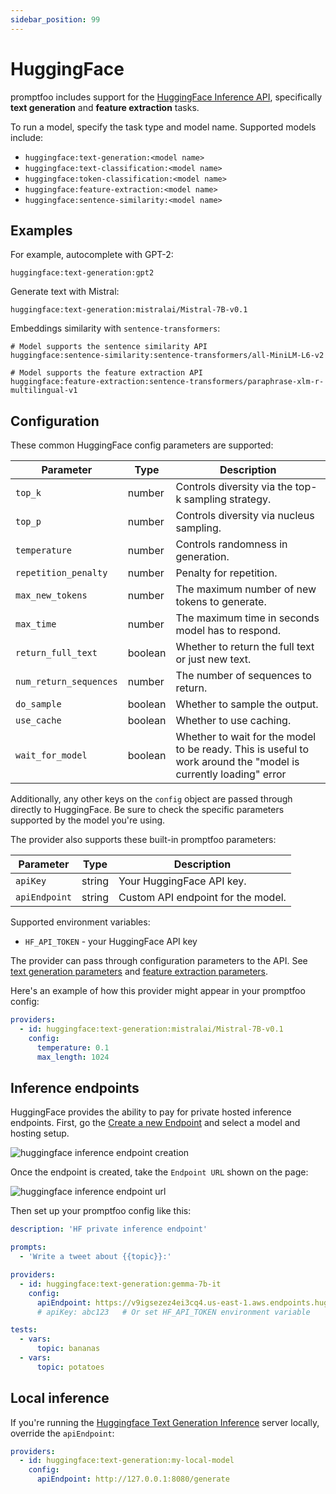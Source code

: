 ```yaml
---
sidebar_position: 99
---
```


# HuggingFace

promptfoo includes support for the [HuggingFace Inference API](https://huggingface.co/inference-api), specifically **text generation** and **feature extraction** tasks.

To run a model, specify the task type and model name. Supported models include:

- `huggingface:text-generation:<model name>`
- `huggingface:text-classification:<model name>`
- `huggingface:token-classification:<model name>`
- `huggingface:feature-extraction:<model name>`
- `huggingface:sentence-similarity:<model name>`

## Examples

For example, autocomplete with GPT-2:

```
huggingface:text-generation:gpt2
```

Generate text with Mistral:

```
huggingface:text-generation:mistralai/Mistral-7B-v0.1
```

Embeddings similarity with `sentence-transformers`:

```
# Model supports the sentence similarity API
huggingface:sentence-similarity:sentence-transformers/all-MiniLM-L6-v2

# Model supports the feature extraction API
huggingface:feature-extraction:sentence-transformers/paraphrase-xlm-r-multilingual-v1
```

## Configuration

These common HuggingFace config parameters are supported:

| Parameter              | Type    | Description                                                                                               |
| ---------------------- | ------- | --------------------------------------------------------------------------------------------------------- |
| `top_k`                | number  | Controls diversity via the top-k sampling strategy.                                                       |
| `top_p`                | number  | Controls diversity via nucleus sampling.                                                                  |
| `temperature`          | number  | Controls randomness in generation.                                                                        |
| `repetition_penalty`   | number  | Penalty for repetition.                                                                                   |
| `max_new_tokens`       | number  | The maximum number of new tokens to generate.                                                             |
| `max_time`             | number  | The maximum time in seconds model has to respond.                                                         |
| `return_full_text`     | boolean | Whether to return the full text or just new text.                                                         |
| `num_return_sequences` | number  | The number of sequences to return.                                                                        |
| `do_sample`            | boolean | Whether to sample the output.                                                                             |
| `use_cache`            | boolean | Whether to use caching.                                                                                   |
| `wait_for_model`       | boolean | Whether to wait for the model to be ready. This is useful to work around the "model is currently loading" error |

Additionally, any other keys on the `config` object are passed through directly to HuggingFace. Be sure to check the specific parameters supported by the model you're using.

The provider also supports these built-in promptfoo parameters:

| Parameter     | Type   | Description                        |
| ------------- | ------ | ---------------------------------- |
| `apiKey`      | string | Your HuggingFace API key.          |
| `apiEndpoint` | string | Custom API endpoint for the model. |

Supported environment variables:

- `HF_API_TOKEN` - your HuggingFace API key

The provider can pass through configuration parameters to the API. See [text generation parameters](https://huggingface.co/docs/api-inference/detailed_parameters#text-generation-task) and [feature extraction parameters](https://huggingface.co/docs/api-inference/detailed_parameters#feature-extraction-task).

Here's an example of how this provider might appear in your promptfoo config:

```yaml
providers:
  - id: huggingface:text-generation:mistralai/Mistral-7B-v0.1
    config:
      temperature: 0.1
      max_length: 1024
```

## Inference endpoints

HuggingFace provides the ability to pay for private hosted inference endpoints. First, go the [Create a new Endpoint](https://ui.endpoints.huggingface.co/new) and select a model and hosting setup.

![huggingface inference endpoint creation](/img/docs/huggingface-create-endpoint.png)

Once the endpoint is created, take the `Endpoint URL` shown on the page:

![huggingface inference endpoint url](/img/docs/huggingface-inference-endpoint.png)

Then set up your promptfoo config like this:

```yaml
description: 'HF private inference endpoint'

prompts:
  - 'Write a tweet about {{topic}}:'

providers:
  - id: huggingface:text-generation:gemma-7b-it
    config:
      apiEndpoint: https://v9igsezez4ei3cq4.us-east-1.aws.endpoints.huggingface.cloud
      # apiKey: abc123   # Or set HF_API_TOKEN environment variable

tests:
  - vars:
      topic: bananas
  - vars:
      topic: potatoes
```

## Local inference

If you're running the [Huggingface Text Generation Inference](https://github.com/huggingface/text-generation-inference) server locally, override the `apiEndpoint`:

```yaml
providers:
  - id: huggingface:text-generation:my-local-model
    config:
      apiEndpoint: http://127.0.0.1:8080/generate
```
